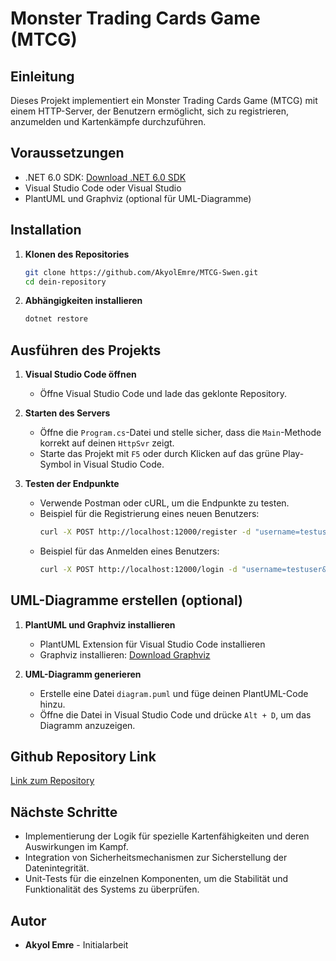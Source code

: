 # Monster Trading Cards Game (MTCG)

## Einleitung
Dieses Projekt implementiert ein Monster Trading Cards Game (MTCG) mit einem HTTP-Server, der Benutzern ermöglicht, sich zu registrieren, anzumelden und Kartenkämpfe durchzuführen.

## Voraussetzungen
- .NET 6.0 SDK: [Download .NET 6.0 SDK](https://dotnet.microsoft.com/download/dotnet/6.0)
- Visual Studio Code oder Visual Studio
- PlantUML und Graphviz (optional für UML-Diagramme)

## Installation
1. **Klonen des Repositories**
    ```bash
    git clone https://github.com/AkyolEmre/MTCG-Swen.git
    cd dein-repository
    ```

2. **Abhängigkeiten installieren**
    ```bash
    dotnet restore
    ```

## Ausführen des Projekts
1. **Visual Studio Code öffnen**
    - Öffne Visual Studio Code und lade das geklonte Repository.

2. **Starten des Servers**
    - Öffne die `Program.cs`-Datei und stelle sicher, dass die `Main`-Methode korrekt auf deinen `HttpSvr` zeigt.
    - Starte das Projekt mit `F5` oder durch Klicken auf das grüne Play-Symbol in Visual Studio Code.

3. **Testen der Endpunkte**
    - Verwende Postman oder cURL, um die Endpunkte zu testen.
    - Beispiel für die Registrierung eines neuen Benutzers:
        ```bash
        curl -X POST http://localhost:12000/register -d "username=testuser&password=1234"
        ```
    - Beispiel für das Anmelden eines Benutzers:
        ```bash
        curl -X POST http://localhost:12000/login -d "username=testuser&password=1234"
        ```

## UML-Diagramme erstellen (optional)
1. **PlantUML und Graphviz installieren**
    - PlantUML Extension für Visual Studio Code installieren
    - Graphviz installieren: [Download Graphviz](https://graphviz.gitlab.io/_pages/Download/Download_windows.html)

2. **UML-Diagramm generieren**
    - Erstelle eine Datei `diagram.puml` und füge deinen PlantUML-Code hinzu.
    - Öffne die Datei in Visual Studio Code und drücke `Alt + D`, um das Diagramm anzuzeigen.

## Github Repository Link
[Link zum Repository](https://github.com/AkyolEmre/MTCG-Swen)

## Nächste Schritte
- Implementierung der Logik für spezielle Kartenfähigkeiten und deren Auswirkungen im Kampf.
- Integration von Sicherheitsmechanismen zur Sicherstellung der Datenintegrität.
- Unit-Tests für die einzelnen Komponenten, um die Stabilität und Funktionalität des Systems zu überprüfen.

## Autor
- **Akyol Emre** - Initialarbeit
